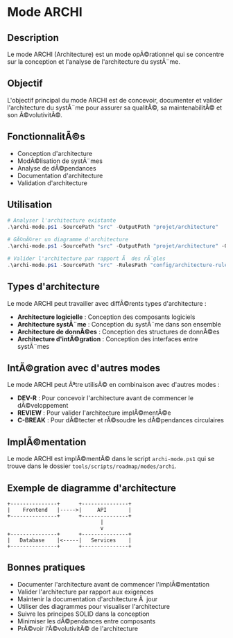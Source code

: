 # Mode ARCHI

## Description
Le mode ARCHI (Architecture) est un mode opÃ©rationnel qui se concentre sur la conception et l'analyse de l'architecture du systÃ¨me.

## Objectif
L'objectif principal du mode ARCHI est de concevoir, documenter et valider l'architecture du systÃ¨me pour assurer sa qualitÃ©, sa maintenabilitÃ© et son Ã©volutivitÃ©.

## FonctionnalitÃ©s
- Conception d'architecture
- ModÃ©lisation de systÃ¨mes
- Analyse de dÃ©pendances
- Documentation d'architecture
- Validation d'architecture

## Utilisation

```powershell
# Analyser l'architecture existante
.\archi-mode.ps1 -SourcePath "src" -OutputPath "projet/architecture"

# GÃ©nÃ©rer un diagramme d'architecture
.\archi-mode.ps1 -SourcePath "src" -OutputPath "projet/architecture" -GenerateDiagram

# Valider l'architecture par rapport Ã  des rÃ¨gles
.\archi-mode.ps1 -SourcePath "src" -RulesPath "config/architecture-rules.json" -Validate
```

## Types d'architecture
Le mode ARCHI peut travailler avec diffÃ©rents types d'architecture :
- **Architecture logicielle** : Conception des composants logiciels
- **Architecture systÃ¨me** : Conception du systÃ¨me dans son ensemble
- **Architecture de donnÃ©es** : Conception des structures de donnÃ©es
- **Architecture d'intÃ©gration** : Conception des interfaces entre systÃ¨mes

## IntÃ©gration avec d'autres modes
Le mode ARCHI peut Ãªtre utilisÃ© en combinaison avec d'autres modes :
- **DEV-R** : Pour concevoir l'architecture avant de commencer le dÃ©veloppement
- **REVIEW** : Pour valider l'architecture implÃ©mentÃ©e
- **C-BREAK** : Pour dÃ©tecter et rÃ©soudre les dÃ©pendances circulaires

## ImplÃ©mentation
Le mode ARCHI est implÃ©mentÃ© dans le script `archi-mode.ps1` qui se trouve dans le dossier `tools/scripts/roadmap/modes/archi`.

## Exemple de diagramme d'architecture
```
+---------------+      +---------------+
|    Frontend   |----->|     API       |
+---------------+      +---------------+
                              |
                              v
+---------------+      +---------------+
|   Database    |<-----|   Services    |
+---------------+      +---------------+
```

## Bonnes pratiques
- Documenter l'architecture avant de commencer l'implÃ©mentation
- Valider l'architecture par rapport aux exigences
- Maintenir la documentation d'architecture Ã  jour
- Utiliser des diagrammes pour visualiser l'architecture
- Suivre les principes SOLID dans la conception
- Minimiser les dÃ©pendances entre composants
- PrÃ©voir l'Ã©volutivitÃ© de l'architecture
